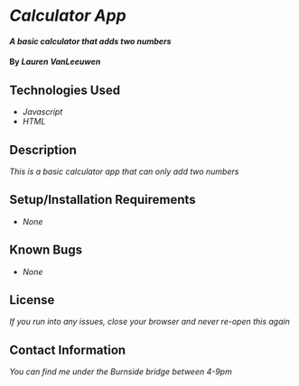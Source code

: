 # _Calculator App_

#### _A basic calculator that adds two numbers_

#### By _**Lauren VanLeeuwen**_

## Technologies Used

* _Javascript_
* _HTML_


## Description

_This is a basic calculator app that can only add two numbers_

## Setup/Installation Requirements

* _None_

## Known Bugs

* _None_


## License
_If you run into any issues, close your browser and never re-open this again_

## Contact Information

_You can find me under the Burnside bridge between 4-9pm_